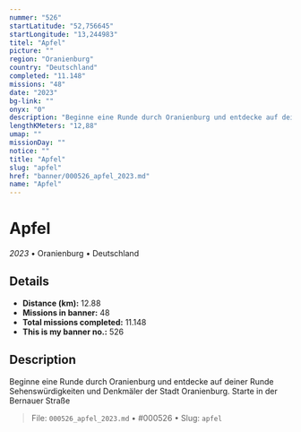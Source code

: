 ```yaml
---
nummer: "526"
startLatitude: "52,756645"
startLongitude: "13,244983"
titel: "Apfel"
picture: ""
region: "Oranienburg"
country: "Deutschland"
completed: "11.148"
missions: "48"
date: "2023"
bg-link: ""
onyx: "0"
description: "Beginne eine Runde durch Oranienburg und entdecke auf deiner Runde Sehenswürdigkeiten und Denkmäler der Stadt Oranienburg. Starte in der Bernauer Straße"
lengthKMeters: "12,88"
umap: ""
missionDay: ""
notice: ""
title: "Apfel"
slug: "apfel"
href: "banner/000526_apfel_2023.md"
name: "Apfel"
---
```

# Apfel

*2023* • Oranienburg • Deutschland





## Details
- **Distance (km):** 12.88
- **Missions in banner:** 48
- **Total missions completed:** 11.148
- **This is my banner no.:** 526



## Description
Beginne eine Runde durch Oranienburg und entdecke auf deiner Runde Sehenswürdigkeiten und Denkmäler der Stadt Oranienburg. Starte in der Bernauer Straße




> File: `000526_apfel_2023.md` • #000526 • Slug: `apfel`
